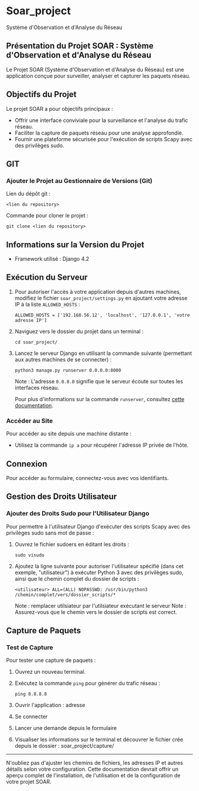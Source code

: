 # Soar_project
Système d'Observation et d'Analyse du Réseau

## Présentation du Projet SOAR : Système d'Observation et d'Analyse du Réseau

Le Projet SOAR (Système d'Observation et d'Analyse du Réseau) est une application conçue pour surveiller, analyser et capturer les paquets réseau. 

## Objectifs du Projet
Le projet SOAR a pour objectifs principaux :
- Offrir une interface conviviale pour la surveillance et l'analyse du trafic réseau.
- Faciliter la capture de paquets réseau pour une analyse approfondie.
- Fournir une plateforme sécurisée pour l'exécution de scripts Scapy avec des privilèges sudo.

## GIT
### Ajouter le Projet au Gestionnaire de Versions (Git)
Lien du dépôt git :
```
<lien du repository>
```

Commande pour cloner le projet :
```
git clone <lien du repository>
```

## Informations sur la Version du Projet
- Framework utilisé : Django 4.2

## Exécution du Serveur
1. Pour autoriser l'accès à votre application depuis d'autres machines, modifiez le fichier `soar_project/settings.py` en ajoutant votre adresse IP à la liste `ALLOWED_HOSTS` :
   ```
   ALLOWED_HOSTS = ['192.168.56.12', 'localhost', '127.0.0.1', 'votre adresse IP']
   ```
   
2. Naviguez vers le dossier du projet dans un terminal :
   ```
   cd soar_project/
   ```

3. Lancez le serveur Django en utilisant la commande suivante (permettant aux autres machines de se connecter) :
   ```
   python3 manage.py runserver 0.0.0.0:8000
   ```
   Note : L'adresse `0.0.0.0` signifie que le serveur écoute sur toutes les interfaces réseau.

   Pour plus d'informations sur la commande `runserver`, consultez [cette documentation](https://docs.djangoproject.com/en/4.2/ref/django-admin/#runserver).

### Accéder au Site
Pour accéder au site depuis une machine distante :
- Utilisez la commande `ip a` pour récupérer l'adresse IP privée de l'hôte.

## Connexion
Pour accéder au formulaire, connectez-vous avec vos identifiants.

## Gestion des Droits Utilisateur
### Ajouter des Droits Sudo pour l'Utilisateur Django
Pour permettre à l'utilisateur Django d'exécuter des scripts Scapy avec des privilèges sudo sans mot de passe :
1. Ouvrez le fichier sudoers en éditant les droits :
   ```
   sudo visudo
   ```

2. Ajoutez la ligne suivante pour autoriser l'utilisateur spécifié (dans cet exemple, "utilisateur") à exécuter Python 3 avec des privilèges sudo, ainsi que le chemin complet du dossier de scripts :
   ```
   <utilisateur> ALL=(ALL) NOPASSWD: /usr/bin/python3 /chemin/complet/vers/dossier_scripts/*
   ```
   Note : remplacer utilsiateur par l'utilsiateur exécutant le serveur
   Note : Assurez-vous que le chemin vers le dossier de scripts est correct.

## Capture de Paquets
### Test de Capture
Pour tester une capture de paquets :
1. Ouvrez un nouveau terminal.

2. Exécutez la commande `ping` pour générer du trafic réseau :
   ```
   ping 8.8.8.8
   ```
3. Ouvrir l'application : adresse

4. Se connecter 

5. Lancer une demande depuis le formulaire

6. Visualiser les informations sur le terminal et découvrer le fichier crée depuis le dossier : soar_project/capture/
---

N'oubliez pas d'ajuster les chemins de fichiers, les adresses IP et autres détails selon votre configuration. Cette documentation devrait offrir un aperçu complet de l'installation, de l'utilisation et de la configuration de votre projet SOAR.
